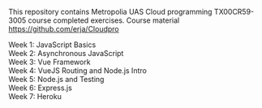  This repository contains Metropolia UAS Cloud programming TX00CR59-3005 course completed exercises.
 Course material https://github.com/erja/Cloudpro
 
 Week 1: JavaScript Basics<br/>
 Week 2: Asynchronous JavaScript<br/>
 Week 3: Vue Framework<br/>
 Week 4: VueJS Routing and Node.js Intro<br/>
 Week 5: Node.js and Testing<br/>
 Week 6: Express.js<br/>
 Week 7: Heroku
